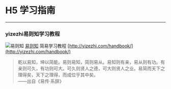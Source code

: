 # H5 学习指南


---

### yizezhi易则知学习教程

![易则知](http://www.yizezhi.com/wp-content/uploads/2016/11/yzz.png)
[易则知](http://yizezhi.com/) 简易学习教程 [http://yizezhi.com/handbook/](http://yizezhi.com/handbook/)

> 乾以易知，坤以简能。易则易知，简则易从。易知则有亲，易从则有功。有亲则可久，有功则可大。可久则贤人之德，可大则贤人之业。易简而天下之理得矣，天下之理得，而成位乎其中矣。   
		——出自《易传·系辞》
